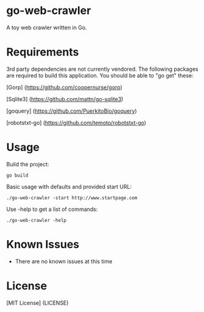 go-web-crawler
==============

A toy web crawler written in Go.

Requirements
============

3rd party dependencies are not currently vendored. The following packages are
required to build this application. You should be able to "go get" these:

[Gorp] (https://github.com/coopernurse/gorp)

[Sqlite3] (https://github.com/mattn/go-sqlite3)

[goquery] (https://github.com/PuerkitoBio/goquery)

[robotstxt-go] (https://github.com/temoto/robotstxt-go)

Usage
=====

Build the project:

    go build

Basic usage with defaults and provided start URL:

    ./go-web-crawler -start http://www.startpage.com

Use -help to get a list of commands:

    ./go-web-crawler -help

Known Issues
============

* There are no known issues at this time

License
=======

[MIT License] (LICENSE)
